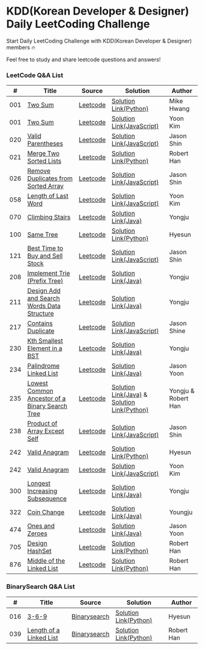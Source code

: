 # KDD(Korean Developer & Designer) Daily LeetCoding Challenge

Start Daily LeetCoding Challenge with KDD(Korean Developer & Designer) members 🔥

Feel free to study and share leetcode questions and answers!

### LeetCode Q&A List

| # | Title | Source   | Solution| Author |
|---| ----- | -------- | -----   | ------ |
|001|[Two Sum](https://leetcode.com/problems/two-sum/) | [Leetcode](https://leetcode.com/problems/two-sum/)| [Solution Link(Python)](https://github.com/Zioq/KDD_Daily_LeetCoding_Challenge/blob/master/0329-0404%20(Week_1)/MikeHwang/001.Two%20Sum/solution.py) | Mike Hwang|
|001|[Two Sum](https://leetcode.com/problems/two-sum/) | [Leetcode](https://leetcode.com/problems/two-sum/)| [Solution Link(JavaScript)](https://github.com/Zioq/KDD_Daily_LeetCoding_Challenge/blob/master/0329-0404%20(Week_1)/YoonKim/01_Two_Sum.js) | Yoon Kim|
|020|[Valid Parentheses](https://leetcode.com/problems/valid-parentheses/) | [Leetcode](https://leetcode.com/problems/valid-parentheses/)| [Solution Link(JavaScript)](https://github.com/Zioq/KDD_Daily_LeetCoding_Challenge/blob/master/0329-0404%20(Week_1)/JasonShin/20.%20Valid%20Parentheses/solution.js) | Jason Shin|
|021|[Merge Two Sorted Lists](https://leetcode.com/problems/merge-two-sorted-lists/) | [Leetcode](https://leetcode.com/problems/merge-two-sorted-lists/)| [Solution Link(Python)](https://github.com/Zioq/KDD_Daily_LeetCoding_Challenge/blob/master/0329-0404%20(Week_1)/RobertHan/021.Merge%20Two%20Sorted%20Lists/solution.py) | Robert Han|
|026|[Remove Duplicates from Sorted Array](https://leetcode.com/problems/remove-duplicates-from-sorted-array/) | [Leetcode](https://leetcode.com/problems/remove-duplicates-from-sorted-array/)| [Solution Link(JavaScript)](https://github.com/Zioq/KDD_Daily_LeetCoding_Challenge/tree/master/0329-0404%20(Week_1)/JasonShin) | Jason Shin|
|058|[Length of Last Word](https://leetcode.com/problems/length-of-last-word) | [Leetcode](https://leetcode.com/problems/length-of-last-word)| [Solution Link(JavaScript)](https://github.com/Zioq/KDD_Daily_LeetCoding_Challenge/blob/master/0329-0404%20(Week_1)/YoonKim/58.LengthOfLastWord/solution.js) | Yoon Kim|
|070|[Climbing Stairs](https://leetcode.com/problems/climbing-stairs/) | [Leetcode](https://leetcode.com/problems/climbing-stairs/)| [Solution Link(Java)](https://github.com/Zioq/KDD_Daily_LeetCoding_Challenge/blob/master/0329-0404%20(Week_1)/Yongju/70.Climbing%20Stairs/l_70_climbing_stairs.java) | Yongju|
|100|[Same Tree](https://leetcode.com/problems/same-tree/) | [Leetcode](https://leetcode.com/problems/same-tree/)| [Solution Link(Python)](https://github.com/Zioq/KDD_Daily_LeetCoding_Challenge/blob/master/0329-0404%20(Week_1)/Hyesun/100.SameTree.py) | Hyesun|
|121|[Best Time to Buy and Sell Stock](https://leetcode.com/problems/best-time-to-buy-and-sell-stock/) | [Leetcode](https://leetcode.com/problems/best-time-to-buy-and-sell-stock/)| [Solution Link(JavaScript)](https://github.com/Zioq/KDD_Daily_LeetCoding_Challenge/blob/master/0329-0404%20(Week_1)/JasonShin/121.%20Best%20Time%20to%20Buy%20and%20Sell%20Stock/solution.js) | Jason Shin|
|208|[Implement Trie (Prefix Tree)](https://leetcode.com/problems/implement-trie-prefix-tree/) | [Leetcode](https://leetcode.com/problems/implement-trie-prefix-tree/)| [Solution Link(Java)](https://github.com/Zioq/KDD_Daily_LeetCoding_Challenge/blob/master/0329-0404%20(Week_1)/Yongju/208.%20Implement%20Trie%20(Prefix%20Tree)/l_208_implement_trie_aka_prefix_tree.java) | Yongju|
|211|[Design Add and Search Words Data Structure](https://leetcode.com/problems/design-add-and-search-words-data-structure/) | [Leetcode](https://leetcode.com/problems/design-add-and-search-words-data-structure/)| [Solution Link(Java)](https://github.com/Zioq/KDD_Daily_LeetCoding_Challenge/blob/master/0329-0404%20(Week_1)/Yongju/211.%20Design%20Add%20and%20Search%20Words%20Data%20Structure/l_211_design_add_and_search_words_data_structure.java) | Yongju|
|217|[Contains Duplicate](https://leetcode.com/problems/contains-duplicate/) | [Leetcode](https://leetcode.com/problems/contains-duplicate/)| [Solution Link(JavaScript)](https://github.com/Zioq/KDD_Daily_LeetCoding_Challenge/blob/master/0329-0404%20(Week_1)/JasonShin/217.%20Contains%20Duplicate/solution.js) | Jason Shine|
|230|[Kth Smallest Element in a BST](https://leetcode.com/problems/kth-smallest-element-in-a-bst/) | [Leetcode](https://leetcode.com/problems/kth-smallest-element-in-a-bst/)| [Solution Link(Java)](https://github.com/Zioq/KDD_Daily_LeetCoding_Challenge/blob/master/0329-0404%20(Week_1)/Yongju/230.%20Kth%20Smallest%20Element%20In%20A%20Binary%20Search%20Tree/l_230_kth_smallest_element_in_a_bst.java) | Yongju|
|234|[Palindrome Linked List](https://leetcode.com/problems/palindrome-linked-list/) | [Leetcode](https://leetcode.com/problems/palindrome-linked-list/)| [Solution Link(Java)](https://github.com/Zioq/KDD_Daily_LeetCoding_Challenge/blob/master/0329-0404%20(Week_1)/JasonYoon/234.%20Palindrome%20Linked%20List/solution.java) | Jason Yoon|
|235|[Lowest Common Ancestor of a Binary Search Tree](https://leetcode.com/problems/lowest-common-ancestor-of-a-binary-search-tree/) | [Leetcode](https://leetcode.com/problems/lowest-common-ancestor-of-a-binary-search-tree/)| [Solution Link(Java)](https://github.com/Zioq/KDD_Daily_LeetCoding_Challenge/blob/master/0329-0404%20(Week_1)/Yongju/l_235_lowest_common_ancestor_of_a_binary_search_tree.java) & [Solution Link(Python)](https://github.com/Zioq/KDD_Daily_LeetCoding_Challenge/blob/master/0329-0404%20(Week_1)/RobertHan/235.Lowest%20Common%20Ancestor%20of%20a%20Binary%20Search%20Tree/solution.py) | Yongju & Robert Han|
|238|[Product of Array Except Self](https://leetcode.com/problems/product-of-array-except-self/) | [Leetcode](https://leetcode.com/problems/product-of-array-except-self/)| [Solution Link(JavaScript)](https://github.com/Zioq/KDD_Daily_LeetCoding_Challenge/blob/master/0329-0404%20(Week_1)/JasonShin/238.%20Product%20of%20Array%20Except%20Self/solution.js) | Jason Shin|
|242|[Valid Anagram](https://leetcode.com/problems/valid-anagram/) | [Leetcode](https://leetcode.com/problems/valid-anagram/)| [Solution Link(Python)](https://github.com/Zioq/KDD_Daily_LeetCoding_Challenge/blob/master/0329-0404%20(Week_1)/Hyesun/242.ValidAnagram) | Hyesun|
|242|[Valid Anagram](https://leetcode.com/problems/valid-anagram/) | [Leetcode](https://leetcode.com/problems/valid-anagram/)| [Solution Link(JavaScript)](https://github.com/Zioq/KDD_Daily_LeetCoding_Challenge/blob/master/0329-0404%20(Week_1)/YoonKim/242.Valid%20Anagram/solution.js) | Yoon Kim|
|300|[Longest Increasing Subsequence](https://leetcode.com/problems/longest-increasing-subsequence/) | [Leetcode](https://leetcode.com/problems/longest-increasing-subsequence/)| [Solution Link(Java)](https://github.com/Zioq/KDD_Daily_LeetCoding_Challenge/blob/master/0329-0404%20(Week_1)/Yongju/300.Longest%20Increasing%20Subsequence/l_300_longest_increasing_subsequence.java) | Yongju|
|322|[Coin Change](https://leetcode.com/problems/coin-change/) | [Leetcode](https://leetcode.com/problems/coin-change/)| [Solution Link(Java)](https://github.com/Zioq/KDD_Daily_LeetCoding_Challenge/blob/master/0329-0404%20(Week_1)/Yongju/322.Coin%20Change/l_322_coin_change.java) | Youngju|
|474|[Ones and Zeroes](https://leetcode.com/problems/ones-and-zeroes/) | [Leetcode](https://leetcode.com/problems/ones-and-zeroes/)| [Solution Link(Java)](https://github.com/Zioq/KDD_Daily_LeetCoding_Challenge/blob/master/0329-0404%20(Week_1)/JasonYoon/474.%20Ones%20and%20Zeroes/solution.java) | Jason Yoon|
|705|[Design HashSet](https://leetcode.com/problems/design-hashset/) | [Leetcode](https://leetcode.com/problems/design-hashset/)| [Solution Link(Python)](https://github.com/Zioq/KDD_Daily_LeetCoding_Challenge/blob/master/0329-0404%20(Week_1)/RobertHan/705.Design%20HashSet/solution.py) | Robert Han|
|876|[Middle of the Linked List](https://leetcode.com/problems/middle-of-the-linked-list/) | [Leetcode](https://leetcode.com/problems/middle-of-the-linked-list/)| [Solution Link(Python)](https://github.com/Zioq/KDD_Daily_LeetCoding_Challenge/blob/master/0329-0404%20(Week_1)/RobertHan/876.Middle%20of%20the%20Linked%20List/solution.py) | Robert Han|

### BinarySearch Q&A List

| # | Title | Source   | Solution| Author |
|---| ----- | -------- | -----   | ------ |
|016|[3-6-9](https://binarysearch.com/problems/3-6-9) | [Binarysearch](https://binarysearch.com/problems/3-6-9)| [Solution Link(Python)](https://github.com/Zioq/KDD_Daily_LeetCoding_Challenge/tree/master/0329-0404%20(Week_1)/Hyesun/3-6-9.py) | Hyesun|
|039|[Length of a Linked List](https://binarysearch.com/problems/Length-of-a-Linked-List) | [Binarysearch](https://binarysearch.com/problems/Length-of-a-Linked-List)| [Solution Link(Python)](https://github.com/Zioq/KDD_Daily_LeetCoding_Challenge/blob/master/0329-0404%20(Week_1)/RobertHan/039.Length%20of%20a%20Linked%20List/solution.py) | Robert Han| 

